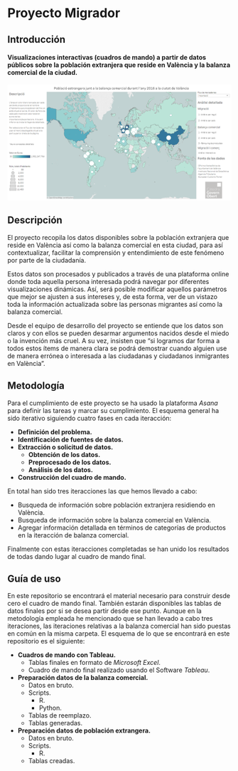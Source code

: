 # Proyecto Migrador
## Introducción
#### Visualizaciones interactivas (cuadros de mando) a partir de datos públicos sobre la población extranjera que reside en València y la balanza comercial de la ciudad. 

![Imagen de la página principal del cuadro de mando.](https://github.com/areahackerscivics/Migrador/blob/master/Portada.png)

## Descripción

El proyecto recopila los datos disponibles sobre la población extranjera que reside en València así como la balanza comercial en esta ciudad, para así contextualizar, facilitar la comprensión y entendimiento de este fenómeno por parte de la ciudadanía.

Estos datos son procesados y publicados a través de una plataforma online donde toda aquella persona interesada podrá navegar por diferentes visualizaciones dinámicas. Así, será posible modificar aquellos parámetros que mejor se ajusten a sus intereses y, de esta forma, ver de un vistazo toda la información actualizada sobre las personas migrantes así como la balanza comercial.

Desde el equipo de desarrollo del proyecto se entiende que los datos son claros y con ellos se pueden desarmar argumentos nacidos desde el miedo o la invención más cruel. A su vez, insisten que “si logramos dar forma a todos estos ítems de manera clara se podrá demostrar cuando alguien use de manera errónea o interesada a las ciudadanas y ciudadanos inmigrantes en València”.

## Metodología

Para el cumplimiento de este proyecto se ha usado la plataforma *Asana* para definir las tareas y marcar su cumplimiento. El esquema general ha sido iterativo siguiendo cuatro fases en cada iteracción:

- **Definición del problema.**
- **Identificación de fuentes de datos.**
- **Extracción o solicitud de datos.**
  - **Obtención de los datos.**
  - **Preprocesado de los datos.**
  - **Análisis de los datos.**
- **Construcción del cuadro de mando.**

En total han sido tres iteracciones las que hemos llevado a cabo:

- Busqueda de información sobre población extranjera residiendo en València.
- Busqueda de información sobre la balanza comercial en València.
- Agregar información detallada en términos de categorías de productos en la iteracción de balanza comercial.

Finalmente con estas iteracciones completadas se han unido los resultados de todas dando lugar al cuadro de mando final.

## Guía de uso

En este repositorio se encontrará el material necesario para construir desde cero el cuadro de mando final. También estarán disponibles las tablas de datos finales por si se desea partir desde ese punto. Aunque en la metodología empleada he mencionado que se han llevado a cabo tres iteraciones, las iteraciones relativas a la balanza comercial han sido puestas en común en la misma carpeta. El esquema de lo que se encontrará en este repositorio es el siguiente:

- **Cuadros de mando con Tableau.**
  - Tablas finales en formato de *Microsoft Excel*.
  - Cuadro de mando final realizado usando el Software *Tableau*.
- **Preparación datos de la balanza comercial.**
  - Datos en bruto.
  - Scripts.
    - R.
    - Python.
  - Tablas de reemplazo.
  - Tablas generadas.
- **Preparación datos de población extrangera.**
  - Datos en bruto.
  - Scripts.
    - R.
  - Tablas creadas.
